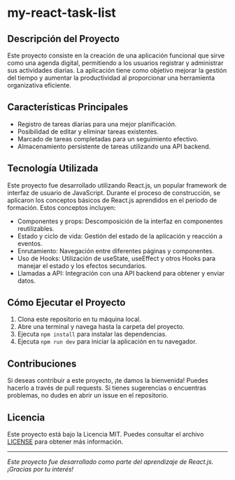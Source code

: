 # my-react-task-list

## Descripción del Proyecto

Este proyecto consiste en la creación de una aplicación funcional que sirve como una agenda digital, permitiendo a los usuarios registrar y administrar sus actividades diarias. La aplicación tiene como objetivo mejorar la gestión del tiempo y aumentar la productividad al proporcionar una herramienta organizativa eficiente.

## Características Principales

- Registro de tareas diarias para una mejor planificación.
- Posibilidad de editar y eliminar tareas existentes.
- Marcado de tareas completadas para un seguimiento efectivo.
- Almacenamiento persistente de tareas utilizando una API backend.

## Tecnología Utilizada

Este proyecto fue desarrollado utilizando React.js, un popular framework de interfaz de usuario de JavaScript. Durante el proceso de construcción, se aplicaron los conceptos básicos de React.js aprendidos en el periodo de formación. Estos conceptos incluyen:

- Componentes y props: Descomposición de la interfaz en componentes reutilizables.
- Estado y ciclo de vida: Gestión del estado de la aplicación y reacción a eventos.
- Enrutamiento: Navegación entre diferentes páginas y componentes.
- Uso de Hooks: Utilización de useState, useEffect y otros Hooks para manejar el estado y los efectos secundarios.
- Llamadas a API: Integración con una API backend para obtener y enviar datos.

## Cómo Ejecutar el Proyecto

1. Clona este repositorio en tu máquina local.
2. Abre una terminal y navega hasta la carpeta del proyecto.
3. Ejecuta `npm install` para instalar las dependencias.
4. Ejecuta `npm run dev` para iniciar la aplicación en tu navegador.

## Contribuciones

Si deseas contribuir a este proyecto, ¡te damos la bienvenida! Puedes hacerlo a través de pull requests. Si tienes sugerencias o encuentras problemas, no dudes en abrir un issue en el repositorio.

## Licencia

Este proyecto está bajo la Licencia MIT. Puedes consultar el archivo [LICENSE](./LICENSE) para obtener más información.

---

*Este proyecto fue desarrollado como parte del aprendizaje de React.js. ¡Gracias por tu interés!*
